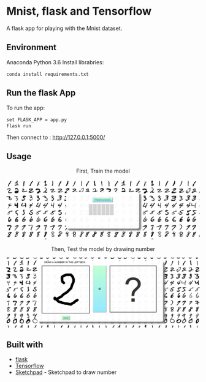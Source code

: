 # Mnist, flask and Tensorflow

A flask app for playing with the Mnist dataset.

## Environment
Anaconda Python 3.6
Install librabries:
```
conda install requirements.txt
```

## Run the flask App
To run the app:
```
set FLASK_APP = app.py
flask run
```

Then connect to : http://127.0.0.1:5000/

## Usage

<p align="center"> First, Train the model </p>
<img src="data_img/train_model.PNG">

<p align="center"> Then, Test the model by drawing number</p>
<img src="data_img/draw_number.PNG">

## Built with

* [flask](http://flask.pocoo.org/)
* [Tensorflow](https://www.tensorflow.org/)
* [Sketchpad](https://github.com/yiom/sketchpad) - Sketchpad to draw number
